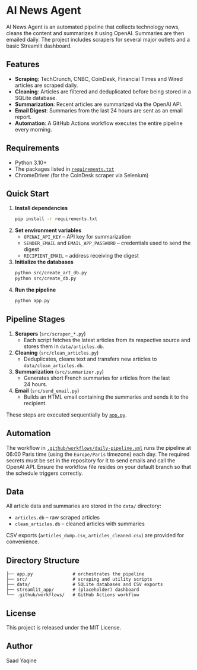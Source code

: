 # AI News Agent

AI News Agent is an automated pipeline that collects technology news, cleans the content and summarizes it using OpenAI. Summaries are then emailed daily. The project includes scrapers for several major outlets and a basic Streamlit dashboard.

## Features
- **Scraping**: TechCrunch, CNBC, CoinDesk, Financial Times and Wired articles are scraped daily.
- **Cleaning**: Articles are filtered and deduplicated before being stored in a SQLite database.
- **Summarization**: Recent articles are summarized via the OpenAI API.
- **Email Digest**: Summaries from the last 24 hours are sent as an email report.
- **Automation**: A GitHub Actions workflow executes the entire pipeline every morning.

## Requirements
- Python 3.10+
- The packages listed in [`requirements.txt`](requirements.txt)
- ChromeDriver (for the CoinDesk scraper via Selenium)

## Quick Start
1. **Install dependencies**
   ```bash
   pip install -r requirements.txt
   ```
2. **Set environment variables**
   - `OPENAI_API_KEY` – API key for summarization
   - `SENDER_EMAIL` and `EMAIL_APP_PASSWORD` – credentials used to send the digest
   - `RECIPIENT_EMAIL` – address receiving the digest
3. **Initialize the databases**
   ```bash
   python src/create_art_db.py
   python src/create_db.py
   ```
4. **Run the pipeline**
   ```bash
   python app.py
   ```

## Pipeline Stages
1. **Scrapers** (`src/scraper_*.py`)
   - Each script fetches the latest articles from its respective source and stores them in `data/articles.db`.
2. **Cleaning** (`src/clean_articles.py`)
   - Deduplicates, cleans text and transfers new articles to `data/clean_articles.db`.
3. **Summarization** (`src/summarizer.py`)
   - Generates short French summaries for articles from the last 24 hours.
4. **Email** (`src/send_email.py`)
   - Builds an HTML email containing the summaries and sends it to the recipient.

These steps are executed sequentially by [`app.py`](app.py).

## Automation
The workflow in [`.github/workflows/daily-pipeline.yml`](.github/workflows/daily-pipeline.yml) runs the pipeline at 06:00 Paris time (using the `Europe/Paris` timezone) each day. The required secrets must be set in the repository for it to send emails and call the OpenAI API. Ensure the workflow file resides on your default branch so that the schedule triggers correctly.

## Data
All article data and summaries are stored in the `data/` directory:
- `articles.db` – raw scraped articles
- `clean_articles.db` – cleaned articles with summaries

CSV exports (`articles_dump.csv`, `articles_cleaned.csv`) are provided for convenience.

## Directory Structure
```
├── app.py               # orchestrates the pipeline
├── src/                 # scraping and utility scripts
├── data/                # SQLite databases and CSV exports
├── streamlit_app/       # (placeholder) dashboard
└── .github/workflows/   # GitHub Actions workflow
```

## License
This project is released under the MIT License.

## Author
Saad Yaqine

